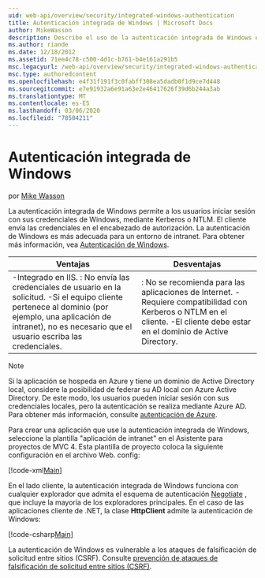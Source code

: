 ```yaml
---
uid: web-api/overview/security/integrated-windows-authentication
title: Autenticación integrada de Windows | Microsoft Docs
author: MikeWasson
description: Describe el uso de la autenticación integrada de Windows en ASP.NET Web API.
ms.author: riande
ms.date: 12/18/2012
ms.assetid: 71ee4c78-c500-4d1c-b761-b4e161a291b5
msc.legacyurl: /web-api/overview/security/integrated-windows-authentication
msc.type: authoredcontent
ms.openlocfilehash: e4f31f191f3c0fabff308ea5dadb0f1d9ce7d448
ms.sourcegitcommit: e7e91932a6e91a63e2e46417626f39d6b244a3ab
ms.translationtype: MT
ms.contentlocale: es-ES
ms.lasthandoff: 03/06/2020
ms.locfileid: "78504211"
---
```

# <a name="integrated-windows-authentication"></a>Autenticación integrada de Windows

por [Mike Wasson](https://github.com/MikeWasson)

La autenticación integrada de Windows permite a los usuarios iniciar sesión con sus credenciales de Windows, mediante Kerberos o NTLM. El cliente envía las credenciales en el encabezado de autorización. La autenticación de Windows es más adecuada para un entorno de intranet. Para obtener más información, vea [Autenticación de Windows](https://www.iis.net/configreference/system.webserver/security/authentication/windowsauthentication).

| Ventajas | Desventajas |
| --- | --- |
| -Integrado en IIS. : No envía las credenciales de usuario en la solicitud. -Si el equipo cliente pertenece al dominio (por ejemplo, una aplicación de intranet), no es necesario que el usuario escriba las credenciales. | : No se recomienda para las aplicaciones de Internet. -Requiere compatibilidad con Kerberos o NTLM en el cliente. -El cliente debe estar en el dominio de Active Directory. |

> [!NOTE]
> Si la aplicación se hospeda en Azure y tiene un dominio de Active Directory local, considere la posibilidad de federar su AD local con Azure Active Directory. De este modo, los usuarios pueden iniciar sesión con sus credenciales locales, pero la autenticación se realiza mediante Azure AD. Para obtener más información, consulte [autenticación de Azure](../../../visual-studio/overview/2012/windows-azure-authentication.md).

Para crear una aplicación que use la autenticación integrada de Windows, seleccione la plantilla "aplicación de intranet" en el Asistente para proyectos de MVC 4. Esta plantilla de proyecto coloca la siguiente configuración en el archivo Web. config:

[!code-xml[Main](integrated-windows-authentication/samples/sample1.xml)]

En el lado cliente, la autenticación integrada de Windows funciona con cualquier explorador que admita el esquema de autenticación [Negotiate](http://www.ietf.org/rfc/rfc4559.txt) , que incluye la mayoría de los exploradores principales. En el caso de las aplicaciones cliente de .NET, la clase **HttpClient** admite la autenticación de Windows:

[!code-csharp[Main](integrated-windows-authentication/samples/sample2.cs)]

La autenticación de Windows es vulnerable a los ataques de falsificación de solicitud entre sitios (CSRF). Consulte [prevención de ataques de falsificación de solicitud entre sitios (CSRF)](preventing-cross-site-request-forgery-csrf-attacks.md).
